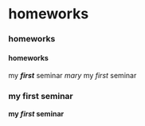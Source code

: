 # homeworks
### homeworks
#### homeworks
my ***first*** seminar
_mary_
my _first_ seminar
### my **first** seminar
**my *first* seminar**
